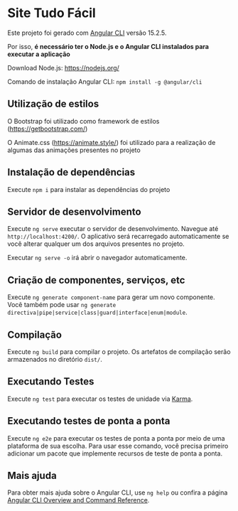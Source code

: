 # Site Tudo Fácil

Este projeto foi gerado com [Angular CLI](https://github.com/angular/angular-cli) versão 15.2.5.

Por isso, **é necessário ter o Node.js e o Angular CLI instalados para executar a aplicação**

Download Node.js: https://nodejs.org/

Comando de instalação Angular CLI: `npm install -g @angular/cli`

## Utilização de estilos

O Bootstrap foi utilizado como framework de estilos (https://getbootstrap.com/)

O Animate.css (https://animate.style/)  foi utilizado para a realização de algumas das animações presentes no projeto

## Instalação de dependências

Execute `npm i` para instalar as dependências do projeto

## Servidor de desenvolvimento

Execute `ng serve` executar o servidor de desenvolvimento. Navegue até `http://localhost:4200/`. O aplicativo será recarregado automaticamente se você alterar qualquer um dos arquivos presentes no projeto.

Executar `ng serve -o` irá abrir o navegador automaticamente.

## Criação de componentes, serviços, etc

Execute `ng generate component-name` para gerar um novo componente. Você também pode usar `ng generate directiva|pipe|service|class|guard|interface|enum|module`.

## Compilação

Execute `ng build` para compilar o projeto. Os artefatos de compilação serão armazenados no diretório `dist/`.

## Executando Testes

Execute `ng test` para executar os testes de unidade via [Karma](https://karma-runner.github.io).

## Executando testes de ponta a ponta

Execute `ng e2e` para executar os testes de ponta a ponta por meio de uma plataforma de sua escolha. Para usar esse comando, você precisa primeiro adicionar um pacote que implemente recursos de teste de ponta a ponta.

## Mais ajuda

Para obter mais ajuda sobre o Angular CLI, use `ng help` ou confira a página [Angular CLI Overview and Command Reference](https://angular.io/cli).